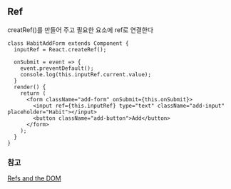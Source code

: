 ## Ref
creatRef()를 만들어 주고 필요한 요소에 ref로 연결한다
```
class HabitAddForm extends Component {
  inputRef = React.createRef();

  onSubmit = event => {
    event.preventDefault();
    console.log(this.inputRef.current.value);
  }
  render() {
    return (
      <form className="add-form" onSubmit={this.onSubmit}>
        <input ref={this.inputRef} type="text" className="add-input" placeholder="Habit"></input>
        <button className="add-button">Add</button>
      </form>
    );
  }
}
```

### 참고
[Refs and the DOM](https://reactjs.org/docs/refs-and-the-dom.html)